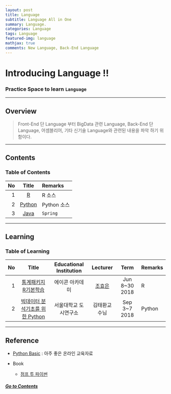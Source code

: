 ```yaml
---
layout: post
title: Language
subtitle: Language All in One
summary: Language. 
categories: Language
tags: Language
featured-img: language
mathjax: true
comments: New Language, Back-End Language
---
```


# Introducing Language !!

### Practice Space to learn `Language`

---

## Overview

> Front-End 단 Language 부터 BigData 관련 Language, Back-End 단 Language,  어셈블리어, 기타 신기술 Language와 관련된 내용을 파악 하기 위함이다.

---

## Contents

### Table of Contents

|No|Title|Remarks|
|-:|:--:|:--|
|1|[R](/_pages/Language/R/2018-06-08-R)|R 소스|
|2|[Python](/_pages/Language/Python/2018-08-04-Python)|Python 소스|
|3|[Java](/_pages/Language/Java/2018-12-16-Java)|`Spring`|

---

## Learning

### Table of Learning

|No|Title|Educational Institution|Lecturer|Term|Remarks|
|--:|:--:|:-:|:--:|:--:|:-|
|1|[통계패키지 R기본학습](/_pages/Language/R/2018-06-08-R)|에이콘 아카데미|[조효은](https://cafe.naver.com/honeyjava)|Jun 8~30 2018|R|
|2|[빅데이터 분석기초를 위한 Python](/_pages/Language/Python/2018-08-04-Python)|서울대학교 도시연구소|김태환교수님|Sep 3~7 2018|Python|

---

## Reference

* [Python Basic](https://study-code.gitbook.io/python-basic/) : 아주 좋은 온라인 교육자료

* Book
  * [점프 투 파이썬](https://wikidocs.net/book/1)

##### [Go to Contents](#contents)